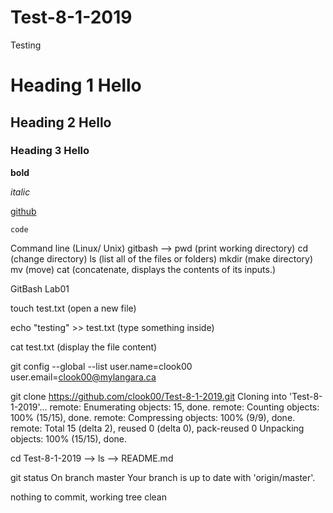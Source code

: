 # Test-8-1-2019
Testing

# Heading 1 Hello
## Heading 2 Hello
### Heading 3 Hello

**bold**

*italic*

[github](https://github.com/)

```
code
```
Command line (Linux/ Unix)
gitbash --> pwd (print working directory)
cd (change directory)
ls (list all of the files or folders)
mkdir (make directory)
mv (move)
cat (concatenate, displays the contents of its inputs.)


GitBash Lab01

touch test.txt (open a new file)

echo "testing" >> test.txt (type something inside)

cat test.txt (display the file content)

git config --global --list
user.name=clook00
user.email=clook00@mylangara.ca

git clone https://github.com/clook00/Test-8-1-2019.git
Cloning into 'Test-8-1-2019'...
remote: Enumerating objects: 15, done.
remote: Counting objects: 100% (15/15), done.
remote: Compressing objects: 100% (9/9), done.
remote: Total 15 (delta 2), reused 0 (delta 0), pack-reused 0
Unpacking objects: 100% (15/15), done.

cd Test-8-1-2019 --> ls --> README.md

git status
On branch master
Your branch is up to date with 'origin/master'.

nothing to commit, working tree clean
